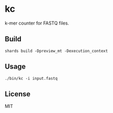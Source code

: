 # kc

k-mer counter for FASTQ files.

## Build

```
shards build -Dpreview_mt -Dexecution_context
```

## Usage

```
./bin/kc -i input.fastq
```

## License

MIT
